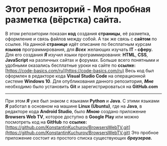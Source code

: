 # Этот репозиторий - Моя пробная разметка (вёрстка)  сайта.
В этом репозитории показан __код__ создания __страницы__, её разметка, оформление и связь файлов между собой. А так же связь с __сайтом__ по ссылке.
На данной __странице__ идёт описание по бесплатным курсам __языков__ программирования, для ___Всех___ желающих изучать __IT - сферу.__
Для его создания ___Я___ изучил языки программирования: __HTML__, __CSS__, __JavaScript__ на различных сайтах и форумах. Больше всего понятными и удобными оказались бесплатные уроки на сайте по __ссылке:__ [https://code-basics.com/ru](https://code-basics.com/ru)
Весь код был оформлен в редакторе кода __Visual Studio Code__ на операционной системе __Windows 10__.
Для опубликования данного репозитория, ___Мне___ необходимо было установить __Git__ и зарегистрироваться на __GitHub.com__
***
При этом ___Я___ уже был знаком с языками __Python__ и __Java__. С зтими языками ___Я___ работал в основном на машине __Linux (Ubuntu)__, где на __Java__, в редакторе кода __Android Studio__, было ___Мною___ создано приложение  __Browsers Web TV__, которое доступно в __Google Play__ или можно посмотреть код на __GitHub__ по __ссылке:__ [https://github.com/KonstantinKuchurov/BrowsersWebTV.git](https://github.com/KonstantinKuchurov/BrowsersWebTV.git) 
Это пробное приложение состоит из простого списка существующих ___браузеров.___ 